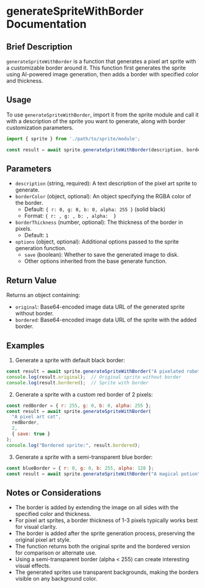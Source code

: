 # generateSpriteWithBorder Documentation

## Brief Description
`generateSpriteWithBorder` is a function that generates a pixel art sprite with a customizable border around it. This function first generates the sprite using AI-powered image generation, then adds a border with specified color and thickness.

## Usage
To use `generateSpriteWithBorder`, import it from the sprite module and call it with a description of the sprite you want to generate, along with border customization parameters.

```javascript
import { sprite } from './path/to/sprite/module';

const result = await sprite.generateSpriteWithBorder(description, borderColor, borderThickness, options);
```

## Parameters
- `description` (string, required): A text description of the pixel art sprite to generate.
- `borderColor` (object, optional): An object specifying the RGBA color of the border.
  - Default: `{ r: 0, g: 0, b: 0, alpha: 255 }` (solid black)
  - Format: `{ r: , g: , b: , alpha:  }`
- `borderThickness` (number, optional): The thickness of the border in pixels.
  - Default: `1`
- `options` (object, optional): Additional options passed to the sprite generation function.
  - `save` (boolean): Whether to save the generated image to disk.
  - Other options inherited from the base generate function.

## Return Value
Returns an object containing:
- `original`: Base64-encoded image data URL of the generated sprite without border.
- `bordered`: Base64-encoded image data URL of the sprite with the added border.

## Examples

1. Generate a sprite with default black border:
```javascript
const result = await sprite.generateSpriteWithBorder("A pixelated robot");
console.log(result.original);  // Original sprite without border
console.log(result.bordered);  // Sprite with border
```

2. Generate a sprite with a custom red border of 2 pixels:
```javascript
const redBorder = { r: 255, g: 0, b: 0, alpha: 255 };
const result = await sprite.generateSpriteWithBorder(
  "A pixel art cat", 
  redBorder, 
  2, 
  { save: true }
);
console.log("Bordered sprite:", result.bordered);
```

3. Generate a sprite with a semi-transparent blue border:
```javascript
const blueBorder = { r: 0, g: 0, b: 255, alpha: 128 };
const result = await sprite.generateSpriteWithBorder("A magical potion", blueBorder, 3);
```

## Notes or Considerations
- The border is added by extending the image on all sides with the specified color and thickness.
- For pixel art sprites, a border thickness of 1-3 pixels typically works best for visual clarity.
- The border is added after the sprite generation process, preserving the original pixel art style.
- The function returns both the original sprite and the bordered version for comparison or alternate use.
- Using a semi-transparent border (alpha < 255) can create interesting visual effects.
- The generated sprites use transparent backgrounds, making the borders visible on any background color.